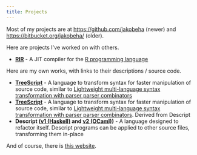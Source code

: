 ```yaml
---
title: Projects
---
```


Most of my projects are at <https://github.com/jakobeha> (newer) and
<https://bitbucket.org/jakobeha/> (older).

Here are projects I've worked on with others.

- **[RIR](https://github.com/reactorlabs/rir)** - A JIT compiler for the [R programming language](https://www.r-project.org/about.html)

Here are my own works, with links to their descriptions / source code.

- **[TreeScript](https://github.com/Jakobeha/treescript)** - A language to transform syntax for faster manipulation of source code, similar to [Lightweight multi-language syntax transformation with parser parser combinators](https://dl.acm.org/citation.cfm?id=3314589)
- **[TreeScript](https://github.com/Jakobeha/treescript)** - A language to transform syntax for faster manipulation of source code, similar to [Lightweight multi-language syntax transformation with parser parser combinators](https://dl.acm.org/citation.cfm?id=3314589). Derived from Descript
- **Descript ([v1 (Haskell)](https://bitbucket.org/jakobeha/descript-lang/src/master/) and [v2 (OCaml)](https://bitbucket.org/jakobeha/descript-ocaml/src/master/))** - A language designed to refactor itself. Descript programs can be applied to other source files, transforming them in-place

And of course, there is [this
website](https://github.com/Jakobeha/jakobeha.github.io/tree/develop).
